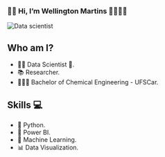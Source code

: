 ### 👋🏿 Hi, I’m Wellington Martins 👨🏾‍💻🚀

![Data scientist](https://www.canva.com/design/DAFZW8EQMCc/view)

## Who am I?
- ✍🏿 Data Scientist 🥰.
- 📚 Researcher.
- 👨🏽‍🎓 Bachelor of Chemical Engineering - UFSCar.

## Skills 💻
- 🐍 Python.
- 🧮 Power BI.
- 🔮 Machine Learning.
- 📊 Data Visualization.
<!---
wellingtonm19/wellingtonm19 is a ✨ special ✨ repository because its `README.md` (this file) appears on your GitHub profile.
You can click the Preview link to take a look at your changes.
--->
